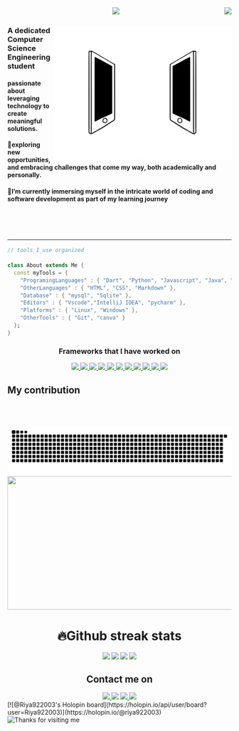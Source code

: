<img align="right" src="https://visitor-badge.laobi.icu/badge?page_id=Riya922003.Riya922003"/>
<div align="center">
    <img src="https://github.com/Riya922003/Riya922003/blob/main/assets/final.gif"/>
</div>
<div>
    <div align=right>
        <img height = 300 align=right src="https://github.com/Riya922003/Riya922003/blob/main/assets/connected.gif"/>
    </div>
    <div align=left>
        <h3> A dedicated Computer Science Engineering student</h3>
        <h4>passionate about leveraging technology to create meaningful solutions.</h4>
        <h4>👀exploring new opportunities, and embracing challenges that come my way, both academically and personally.</h4>
        <h4>🌱I’m currently immersing myself in the intricate world of coding and software development as part of my learning journey</h4> 
    </div>
</div>
<br>
<br>
<br>
<hr></hr>
<div align=left>  
    
```dart
// tools_I_use organized

class About extends Me { 
  const myTools = {  
    "ProgramingLanguages" : { "Dart", "Python", "Javascript", "Java", "c++" },
    "OtherLanguages" : { "HTML", "CSS", "Markdown" },
    "Database" : { "mysql", "Sqlite" },
    "Editors" : { "Vscode","IntelliJ IDEA", "pycharm" },
    "Platforms" : { "Linux", "Windows" },
    "OtherTools" : { "Git", "canva" }
  };
}
```
</div>
<h3 align="center">Frameworks that I have worked on</h3>
    <p align="center">
        <a href="https://docs.anaconda.com/free/anaconda/getting-started/hello-world/">
        <img src="https://skillicons.dev/icons?i=anaconda"/>
    </a>
    <a href="https://www.arduino.cc/en/Guide/Introduction">
        <img src="https://skillicons.dev/icons?i=arduino"/>
    </a>
    <a href="https://www.w3schools.com/cpp/">
        <img src="https://skillicons.dev/icons?i=cpp"/>
    </a>
    <a href="https://flask.palletsprojects.com/en/3.0.x/">
        <img src="https://skillicons.dev/icons?i=flask"/>
    </a>
    <a href="https://www.figma.com/ui-design-tool/">
        <img src="https://skillicons.dev/icons?i=figma"/>
    </a>
    <a href="https://flutter.dev/">
        <img src="https://skillicons.dev/icons?i=flutter"/>
    </a>
    <a href="https://www.w3schools.com/java/">
        <img src="https://skillicons.dev/icons?i=java"/>
    </a>
    <a href="https://www.mysql.com/">
        <img src="https://skillicons.dev/icons?i=mysql"/>
    </a>
    <a href="https://opencv.org/">
        <img src="https://skillicons.dev/icons?i=opencv"/>
    </a>
    <a href="https://react.dev/">
        <img src="https://skillicons.dev/icons?i=react"/>
    </a>
    <a href="https://www.sqlite.org/index.html">
        <img src="https://skillicons.dev/icons?i=sqlite"/>
    </a>
    </p>

## My contribution
<div align=center>
<br/><br/><br/>
<img    alt="snake eating my contributions" src="https://github.com/Riya922003/Riya922003/blob/output/github-contribution-grid-snake.svg"/>
<img width=900 height=300 src="https://github-readme-activity-graph.vercel.app/graph?username=Riya922003&theme=high-contrast&area=true&hide_border=true)"></img>
</div>


<div align="center"><h1><b>🔥Github streak stats</b></h1>
    <img width=390 src="https://streak-stats.demolab.com/?user=Riya922003&account_private=true&theme=dark&border_radius=10"></img>
    <img width=390 src="https://github-readme-stats.vercel.app/api?username=Riya922003&show_icons=true&account_private=true&theme=dark&border_radius=10"></img>
    <img width=300 src="https://github-readme-stats.vercel.app/api/top-langs/?username=Riya922003&langs_count=8&show_icons=true&account_private=true&theme=dark&border_radius=10"</img>
    <img width=500  src="https://github-profile-trophy.vercel.app/?username=Riya922003&no-bg=true&column=4&theme=dark&border_radius=10" />
</div>

<div align="center"><h2><b>Contact me on</b></h2>
    <a href="https://www.linkedin.com/in/riya-gupta-9b5947251/" target="_blank">
    <img src="https://img.shields.io/badge/LinkedIn--blue" />
    </a>
    <a href="https://www.hackerrank.com/profile/riyagupta20221" target="_blank">
    <img src="https://img.shields.io/badge/HackerRank--darkgreen" ;></img></a>
    </a> 
    <a href="https://discord.com/channels/@me" target="_blank">
    <img src="https://img.shields.io/badge/discord--blue" />
    </a>
    </a> 
    <a href="https://leetcode.com/u/riyagupta4079/" target="_blank">
    <img src="https://img.shields.io/badge/LeetCode--blue" />
    </a>
</div>
[![@Riya922003's Holopin board](https://holopin.io/api/user/board?user=Riya922003)](https://holopin.io/@riya922003)
<img height="120" alt="Thanks for visiting me" width="100%" src="https://raw.githubusercontent.com/BrunnerLivio/brunnerlivio/master/images/marquee.svg" />
